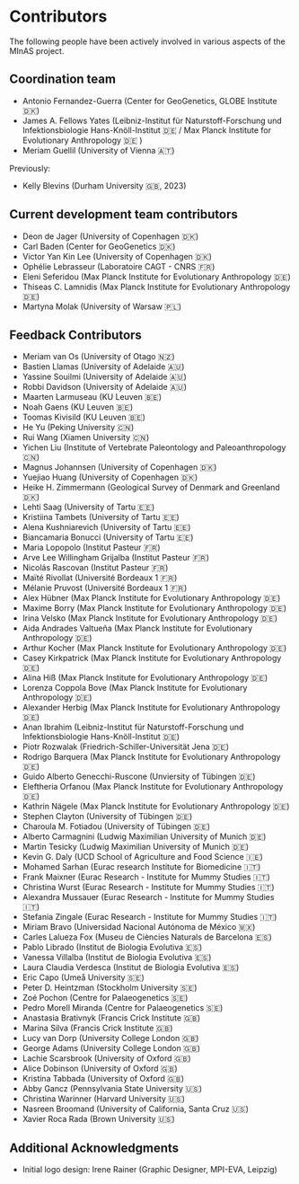 # Contributors

The following people have been actively involved in various aspects of the MInAS project.

## Coordination team

- Antonio Fernandez-Guerra (Center for GeoGenetics, GLOBE Institute 🇩🇰)
- James A. Fellows Yates (Leibniz-Institut für Naturstoff-Forschung und Infektionsbiologie Hans-Knöll-Institut 🇩🇪 / Max Planck Institute for Evolutionary Anthropology 🇩🇪 )
- Meriam Guellil (University of Vienna 🇦🇹)

Previously:

- Kelly Blevins (Durham University 🇬🇧, 2023)

## Current development team contributors

- Deon de Jager (University of Copenhagen 🇩🇰)
- Carl Baden (Center for GeoGenetics 🇩🇰)
- Victor Yan Kin Lee (University of Copenhagen 🇩🇰)
- Ophélie Lebrasseur (Laboratoire CAGT - CNRS 🇫🇷)
- Eleni Seferidou (Max Planck Institute for Evolutionary Anthropology 🇩🇪)
- Thiseas C. Lamnidis (Max Planck Institute for Evolutionary Anthropology 🇩🇪)
- Martyna Molak (University of Warsaw 🇵🇱)

## Feedback Contributors

- Meriam van Os (University of Otago 🇳🇿)
- Bastien Llamas (University of Adelaide 🇦🇺)
- Yassine Souilmi (University of Adelaide 🇦🇺)
- Robbi Davidson (University of Adelaide 🇦🇺)
- Maarten Larmuseau (KU Leuven 🇧🇪)
- Noah Gaens (KU Leuven 🇧🇪)
- Toomas Kivisild (KU Leuven 🇧🇪)
- He Yu (Peking University 🇨🇳)
- Rui Wang (Xiamen University 🇨🇳)
- Yichen Liu (Institute of Vertebrate Paleontology and Paleoanthropology 🇨🇳)
- Magnus Johannsen (University of Copenhagen 🇩🇰)
- Yuejiao Huang (University of Copenhagen 🇩🇰)
- Heike H. Zimmermann (Geological Survey of Denmark and Greenland 🇩🇰)
- Lehti Saag (University of Tartu 🇪🇪)
- Kristiina Tambets (University of Tartu 🇪🇪)
- Alena Kushniarevich (University of Tartu 🇪🇪)
- Biancamaria Bonucci (University of Tartu 🇪🇪)
- Maria Lopopolo (Institut Pasteur 🇫🇷)
- Arve Lee Willingham Grijalba (Institut Pasteur 🇫🇷)
- Nicolás Rascovan (Institut Pasteur 🇫🇷)
- Maïté Rivollat (Université Bordeaux 1 🇫🇷)
- Mélanie Pruvost (Université Bordeaux 1 🇫🇷)
- Alex Hübner (Max Planck Institute for Evolutionary Anthropology 🇩🇪)
- Maxime Borry (Max Planck Institute for Evolutionary Anthropology 🇩🇪)
- Irina Velsko (Max Planck Institute for Evolutionary Anthropology 🇩🇪)
- Aida Andrades Valtueña (Max Planck Institute for Evolutionary Anthropology 🇩🇪)
- Arthur Kocher (Max Planck Institute for Evolutionary Anthropology 🇩🇪)
- Casey Kirkpatrick (Max Planck Institute for Evolutionary Anthropology 🇩🇪)
- Alina Hiß (Max Planck Institute for Evolutionary Anthropology 🇩🇪)
- Lorenza Coppola Bove (Max Planck Institute for Evolutionary Anthropology 🇩🇪)
- Alexander Herbig (Max Planck Institute for Evolutionary Anthropology 🇩🇪)
- Anan Ibrahim (Leibniz-Institut für Naturstoff-Forschung und Infektionsbiologie Hans-Knöll-Institut 🇩🇪)
- Piotr Rozwalak (Friedrich-Schiller-Universität Jena 🇩🇪)
- Rodrigo Barquera (Max Planck Institute for Evolutionary Anthropology 🇩🇪)
- Guido Alberto Genecchi-Ruscone (Unviersity of Tübingen 🇩🇪)
- Eleftheria Orfanou (Max Planck Institute for Evolutionary Anthropology 🇩🇪)
- Kathrin Nägele (Max Planck Institute for Evolutionary Anthropology 🇩🇪)
- Stephen Clayton (University of Tübingen 🇩🇪)
- Charoula M. Fotiadou (University of Tübingen 🇩🇪)
- Alberto Carmagnini (Ludwig Maximilian University of Munich 🇩🇪)
- Martin Tesicky (Ludwig Maximilian University of Munich 🇩🇪)
- Kevin G. Daly (UCD School of Agriculture and Food Science 🇮🇪)
- Mohamed Sarhan (Eurac research Institute for Biomedicine 🇮🇹)
- Frank Maixner (Eurac Research - Institute for Mummy Studies 🇮🇹)
- Christina Wurst (Eurac Research - Institute for Mummy Studies 🇮🇹)
- Alexandra Mussauer (Eurac Research - Institute for Mummy Studies 🇮🇹)
- Stefania Zingale (Eurac Research - Institute for Mummy Studies 🇮🇹)
- Miriam Bravo (Universidad Nacional Autónoma de México 🇲🇽)
- Carles Lalueza Fox (Museu de Ciències Naturals de Barcelona 🇪🇸)
- Pablo Librado (Institut de Biologia Evolutiva 🇪🇸)
- Vanessa Villalba (Institut de Biologia Evolutiva 🇪🇸)
- Laura Claudia Verdesca (Institut de Biologia Evolutiva 🇪🇸)
- Eric Capo (Umeå University 🇸🇪)
- Peter D. Heintzman (Stockholm University 🇸🇪)
- Zoé Pochon (Centre for Palaeogenetics 🇸🇪)
- Pedro Morell Miranda (Centre for Palaeogenetics 🇸🇪)
- Anastasia Brativnyk (Francis Crick Institute 🇬🇧)
- Marina Silva (Francis Crick Institute 🇬🇧)
- Lucy van Dorp (University College London 🇬🇧)
- George Adams (University College London 🇬🇧)
- Lachie Scarsbrook (University of Oxford 🇬🇧)
- Alice Dobinson (University of Oxford 🇬🇧)
- Kristina Tabbada (University of Oxford 🇬🇧)
- Abby Gancz (Pennsylvania State University 🇺🇸)
- Christina Warinner (Harvard University 🇺🇸)
- Nasreen Broomand (University of California, Santa Cruz 🇺🇸)
- Xavier Roca Rada (Brown University 🇺🇸)

## Additional Acknowledgments

- Initial logo design: Irene Rainer (Graphic Designer, MPI-EVA, Leipzig)
